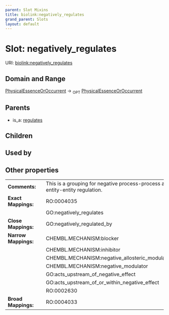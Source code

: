 ```yaml
---
parent: Slot Mixins
title: biolink:negatively_regulates
grand_parent: Slots
layout: default
---
```


# Slot: negatively_regulates




URI: [biolink:negatively_regulates](https://w3id.org/biolink/vocab/negatively_regulates)

## Domain and Range

[PhysicalEssenceOrOccurrent](PhysicalEssenceOrOccurrent.md) ->  <sub>OPT</sub> [PhysicalEssenceOrOccurrent](PhysicalEssenceOrOccurrent.md)

## Parents

 *  is_a: [regulates](regulates.md)

## Children


## Used by


## Other properties

|  |  |  |
| --- | --- | --- |
| **Comments:** | | This is a grouping for negative process-process and entity-entity regulation. |
| **Exact Mappings:** | | RO:0004035 |
|  | | GO:negatively_regulates |
| **Close Mappings:** | | GO:negatively_regulated_by |
| **Narrow Mappings:** | | CHEMBL.MECHANISM:blocker |
|  | | CHEMBL.MECHANISM:inhibitor |
|  | | CHEMBL.MECHANISM:negative_allosteric_modulator |
|  | | CHEMBL.MECHANISM:negative_modulator |
|  | | GO:acts_upstream_of_negative_effect |
|  | | GO:acts_upstream_of_or_within_negative_effect |
|  | | RO:0002630 |
| **Broad Mappings:** | | RO:0004033 |

